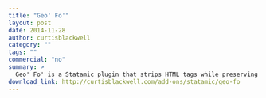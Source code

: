 ```yaml
---
title: "Geo' Fo'"
layout: post
date: 2014-11-28
author: curtisblackwell
category: ""
tags: ""
commercial: "no"
summary: >
  Geo' Fo' is a Statamic plugin that strips HTML tags while preserving those you designate.
download_link: http://curtisblackwell.com/add-ons/statamic/geo-fo
---
```

